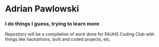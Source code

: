 # Adrian Pawlowski
### I do things I guess, trying to learn more
Repository will be a compilation of work done for FAUHS Coding Club with things like hackathons, built and coded projects, etc.
